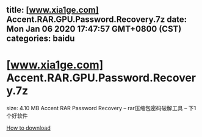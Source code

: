 
title: [www.xia1ge.com] Accent.RAR.GPU.Password.Recovery.7z
date: Mon Jan 06 2020 17:47:57 GMT+0800 (CST)    
categories: baidu
---

# [www.xia1ge.com] Accent.RAR.GPU.Password.Recovery.7z
size: 4.10 MB
 Accent RAR Password Recovery – rar压缩包密码破解工具 – 下1个好软件
 

[How to download](https://bpcam.bemobtrk.com/go/2ceec3aa-1ca2-46d6-b9ff-aaa5c184517c?jno=2114)